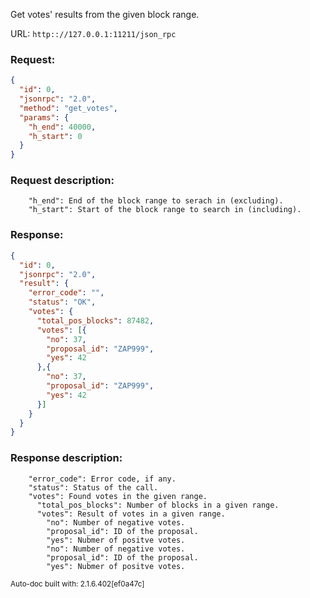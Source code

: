 Get votes' results from the given block range.

URL: ```http:://127.0.0.1:11211/json_rpc```
### Request: 
```json
{
  "id": 0,
  "jsonrpc": "2.0",
  "method": "get_votes",
  "params": {
    "h_end": 40000,
    "h_start": 0
  }
}
```
### Request description: 
```
    "h_end": End of the block range to serach in (excluding).
    "h_start": Start of the block range to search in (including).

```
### Response: 
```json
{
  "id": 0,
  "jsonrpc": "2.0",
  "result": {
    "error_code": "",
    "status": "OK",
    "votes": {
      "total_pos_blocks": 87482,
      "votes": [{
        "no": 37,
        "proposal_id": "ZAP999",
        "yes": 42
      },{
        "no": 37,
        "proposal_id": "ZAP999",
        "yes": 42
      }]
    }
  }
}
```
### Response description: 
```
    "error_code": Error code, if any.
    "status": Status of the call.
    "votes": Found votes in the given range.
      "total_pos_blocks": Number of blocks in a given range.
      "votes": Result of votes in a given range.
        "no": Number of negative votes.
        "proposal_id": ID of the proposal.
        "yes": Nubmer of positve votes.
        "no": Number of negative votes.
        "proposal_id": ID of the proposal.
        "yes": Nubmer of positve votes.

```
<sub>Auto-doc built with: 2.1.6.402[ef0a47c]</sub>